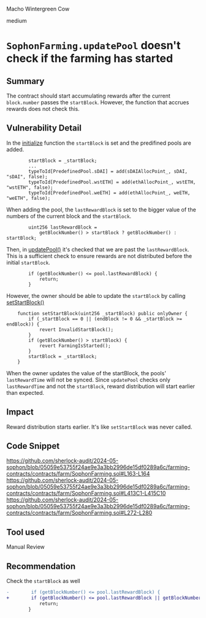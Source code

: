 Macho Wintergreen Cow

medium

# `SophonFarming.updatePool` doesn't check if the farming has started

## Summary
The contract should start accumulating rewards after the current `block.number` passes the `startBlock`. However, the function that accrues rewards does not check this.

## Vulnerability Detail
In the [initialize](https://github.com/sherlock-audit/2024-05-sophon/blob/05059e53755f24ae9e3a3bb2996de15df0289a6c/farming-contracts/contracts/farm/SophonFarming.sol#L118) function the `startBlock` is set and the predifined pools are added. 

```solidity
        startBlock = _startBlock;
        ...
        typeToId[PredefinedPool.sDAI] = add(sDAIAllocPoint_, sDAI, "sDAI", false);
        typeToId[PredefinedPool.wstETH] = add(ethAllocPoint_, wstETH, "wstETH", false);
        typeToId[PredefinedPool.weETH] = add(ethAllocPoint_, weETH, "weETH", false);
```
When adding the pool, the `lastRewardBlock` is set to the bigger value of the numbers of the current block and the `startBlock`.
```solidity
        uint256 lastRewardBlock =
            getBlockNumber() > startBlock ? getBlockNumber() : startBlock;
```

Then, in [updatePool()](https://github.com/sherlock-audit/2024-05-sophon/blob/05059e53755f24ae9e3a3bb2996de15df0289a6c/farming-contracts/contracts/farm/SophonFarming.sol#L413C1-L415C10) it's checked that we are past the `lastRewardBlock`. This is a sufficient check to ensure rewards are not distributed before the initial `startBlock`.
```solidity
        if (getBlockNumber() <= pool.lastRewardBlock) {
            return;
        }
```
However, the owner should be able to update the `startBlock` by calling [setStartBlock()](https://github.com/sherlock-audit/2024-05-sophon/blob/05059e53755f24ae9e3a3bb2996de15df0289a6c/farming-contracts/contracts/farm/SophonFarming.sol#L272-L280)

```solidity
    function setStartBlock(uint256 _startBlock) public onlyOwner {
        if (_startBlock == 0 || (endBlock != 0 && _startBlock >= endBlock)) {
            revert InvalidStartBlock();
        }
        if (getBlockNumber() > startBlock) {
            revert FarmingIsStarted();
        }
        startBlock = _startBlock;
    }
```
When the owner updates the value of the startBlock, the pools' `lastRewardTime` will not be synced. Since `updatePool` checks only `lastRewardTime` and not the `startBlock`, reward distribution will start earlier than expected.

## Impact
Reward distribution starts earlier. It's like `setStartBlock` was never called.

## Code Snippet
https://github.com/sherlock-audit/2024-05-sophon/blob/05059e53755f24ae9e3a3bb2996de15df0289a6c/farming-contracts/contracts/farm/SophonFarming.sol#L163-L164
https://github.com/sherlock-audit/2024-05-sophon/blob/05059e53755f24ae9e3a3bb2996de15df0289a6c/farming-contracts/contracts/farm/SophonFarming.sol#L413C1-L415C10
https://github.com/sherlock-audit/2024-05-sophon/blob/05059e53755f24ae9e3a3bb2996de15df0289a6c/farming-contracts/contracts/farm/SophonFarming.sol#L272-L280
## Tool used

Manual Review

## Recommendation
Check the `startBlock` as well
```diff
-        if (getBlockNumber() <= pool.lastRewardBlock) {
+        if (getBlockNumber() <= pool.lastRewardBlock || getBlockNumber <= startBlock) {
            return;
        }
```